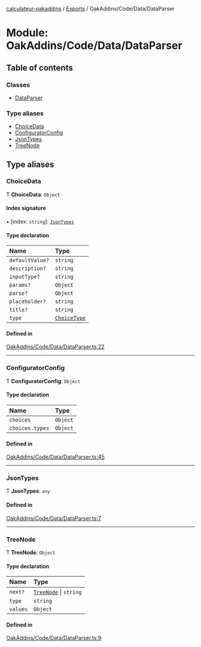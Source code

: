[calculateur-oakaddins](../README.md) / [Exports](../modules.md) / OakAddins/Code/Data/DataParser

# Module: OakAddins/Code/Data/DataParser

## Table of contents

### Classes

- [DataParser](../classes/oakaddins_code_data_dataparser.dataparser.md)

### Type aliases

- [ChoiceData](oakaddins_code_data_dataparser.md#choicedata)
- [ConfiguratorConfig](oakaddins_code_data_dataparser.md#configuratorconfig)
- [JsonTypes](oakaddins_code_data_dataparser.md#jsontypes)
- [TreeNode](oakaddins_code_data_dataparser.md#treenode)

## Type aliases

### ChoiceData

Ƭ **ChoiceData**: `Object`

#### Index signature

▪ [index: `string`]: [`JsonTypes`](oakaddins_code_data_dataparser.md#jsontypes)

#### Type declaration

| Name | Type |
| :------ | :------ |
| `defaultValue?` | `string` |
| `description?` | `string` |
| `inputType?` | `string` |
| `params?` | `Object` |
| `parse?` | `Object` |
| `placeholder?` | `string` |
| `title?` | `string` |
| `type` | [`ChoiceType`](oakaddins_code_choicesmanager_choicesmanager.md#choicetype) |

#### Defined in

[OakAddins/Code/Data/DataParser.ts:22](https://github.com/P0ulpy/Configurateur-OakAddins/blob/a535c84/src/OakAddins/Code/Data/DataParser.ts#L22)

___

### ConfiguratorConfig

Ƭ **ConfiguratorConfig**: `Object`

#### Type declaration

| Name | Type |
| :------ | :------ |
| `choices` | `Object` |
| `choices.types` | `Object` |

#### Defined in

[OakAddins/Code/Data/DataParser.ts:45](https://github.com/P0ulpy/Configurateur-OakAddins/blob/a535c84/src/OakAddins/Code/Data/DataParser.ts#L45)

___

### JsonTypes

Ƭ **JsonTypes**: `any`

#### Defined in

[OakAddins/Code/Data/DataParser.ts:7](https://github.com/P0ulpy/Configurateur-OakAddins/blob/a535c84/src/OakAddins/Code/Data/DataParser.ts#L7)

___

### TreeNode

Ƭ **TreeNode**: `Object`

#### Type declaration

| Name | Type |
| :------ | :------ |
| `next?` | [`TreeNode`](oakaddins_code_data_dataparser.md#treenode) \| `string` |
| `type` | `string` |
| `values` | `Object` |

#### Defined in

[OakAddins/Code/Data/DataParser.ts:9](https://github.com/P0ulpy/Configurateur-OakAddins/blob/a535c84/src/OakAddins/Code/Data/DataParser.ts#L9)
